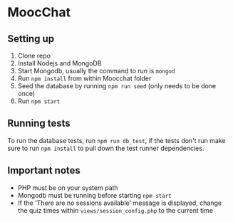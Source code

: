 # MoocChat

## Setting up

1. Clone repo
2. Install Nodejs and MongoDB
3. Start Mongodb, usually the command to run is `mongod`
4. Run `npm install` from within Moocchat folder
5. Seed the database by running `npm run seed` (only needs to be done once)
6. Run `npm start`

## Running tests
To run the database tests, run `npm run db_test`, if the tests don't run make sure to run `npm install` to pull down the test runner dependencies.

## Important notes
* PHP must be on your system path
* Mongodb must be running before starting `npm start`
* If the 'There are no sessions available' message is displayed, change the quiz times within `views/session_config.php` to the current time
